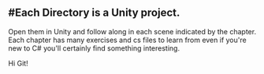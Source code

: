 #Each Directory is a Unity project.
---
Open them in Unity and follow along in each scene indicated by the chapter.
Each chapter has many exercises and cs files to learn from even if you're new to C# you'll certainly find something interesting.

Hi Git!